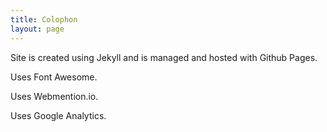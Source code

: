 ```yaml
---
title: Colophon
layout: page
---
```


Site is created using Jekyll and is managed and hosted with Github Pages.

Uses Font Awesome.

Uses Webmention.io.

Uses Google Analytics.


[jekyll]: https://jekyllrb.com
[github-pages]: https://pages.github.com
[fontawesome]: http://fontawesome.io
[webmention]: https://webmention.io
[ga]: https://www.google.com/analytics/


